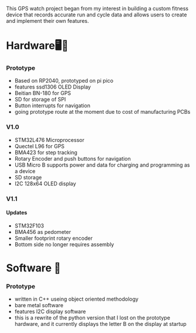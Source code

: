 This GPS watch project began from my interest in building a custom fitness device that records accurate run and cycle data and allows users to create and implement their own features.

# Hardware🖥️🔧
### Prototype
- Based on RP2040, prototyped on pi pico
- features ssd1306 OLED Display
- Beitian BN-180 for GPS
- SD for storage of SPI
- Button interrupts for navigation
- going prototype route at the moment due to cost of manufacturing PCBs

### V1.0
- STM32L476 Microprocessor
- Quectel L96 for GPS
- BMA423 for step tracking
- Rotary Encoder and push buttons for navigation
- USB Micro B supports power and data for charging and programming as a device
- SD storage
- I2C 128x64 OLED display

### V1.1
#### Updates
- STM32F103
- BMA456 as pedometer
- Smaller footprint rotary encoder
- Bottom side no longer requires assembly

# Software 💾
### Prototype
- written in C++ useing object oriented methodology
- bare metal software
- features I2C display software
- this is a rewrite of the python version that I lost on the prototype hardware, and it currently displays the letter B on the display at startup

